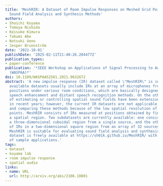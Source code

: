 ```yaml
---
title: 'MeshRIR: A Dataset of Room Impulse Responses on Meshed Grid Points for Evaluating
  Sound Field Analysis and Synthesis Methods'
authors:
- Shoichi Koyama
- Tomoya Nishida
- Keisuke Kimura
- Takumi Abe
- Natsuki Ueno
- Jesper Brunnström
date: '2021-10-01'
publishDate: '2025-02-11T21:40:26.204477Z'
publication_types:
- paper-conference
publication: '*IEEE Workshop on Applications of Signal Processing to Audio and Acoustics
  (WASPAA)*'
doi: 10.1109/WASPAA52581.2021.9632672
abstract: 'A new impulse response (IR) dataset called \"MeshRIR\" is introduced. Currently
  available datasets usually include IRs at an array of microphones from several source
  positions under various room conditions, which are basically designed for evaluating
  speech enhancement and distant speech recognition methods. On the other hand, methods
  of estimating or controlling spatial sound fields have been extensively investigated
  in recent years; however, the current IR datasets are not applicable to validating
  and comparing these methods because of the low spatial resolution of measurement
  points. MeshRIR consists of IRs measured at positions obtained by finely discretizing
  a spatial region. Two subdatasets are currently available: one consists of IRs in
  a three-dimensional cuboidal region from a single source, and the other consists
  of IRs in a two-dimensional square region from an array of 32 sources. Therefore,
  MeshRIR is suitable for evaluating sound field analysis and synthesis methods. This
  dataset is freely available at https://sh01k.github.io/MeshRIR/ with some codes
  of sample applications.'
tags:
- dataset
- koyama lab
- room impulse response
- spatial audio
links:
- name: URL
  url: http://arxiv.org/abs/2106.10801
---
```

